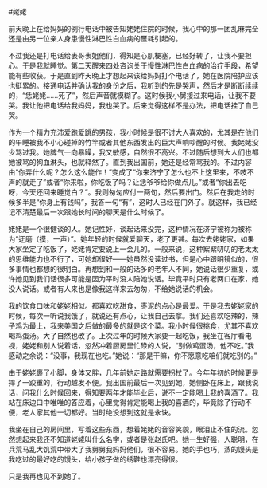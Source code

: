 #姥姥

前天晚上在给妈妈的例行电话中被告知姥姥住院的时候，我心中的那一团乱麻完全还是由另一位亲人身患慢性淋巴性白血病的噩耗引起的。

不过我还是打电话给表哥表姐他们，得知是心肌梗塞，已经好转了，让我不要担心。于是我就睡觉。第二天醒来四处咨询关于慢性淋巴性白血病的治疗手段，希望能有些收获。于是直到昨天晚上才想起来该给妈妈打个电话了，她在医院陪护应该也挺累的。接通电话并确认我的身份之后，我听到的先是哭声，然后才是断断续续的，“恁姥姥……死了”，然后声音就模糊了。这时候我小舅接过来电话，让我不要哭。我让他把电话给我妈妈，我也哭了。后来觉得这样不是办法，把电话挂了自己哭。

作为一个精力充沛爱跑爱跳的男孩，我小时候是很不讨大人喜欢的，尤其是在他们的午睡被我不小心碰掉的竹竿或者其他东西发出的巨大声响吵醒的时候。我姥姥没少骂过我。她脾气一向暴躁，我又敏感，自然很不高兴。不过随后想到大人们也都她被骂的狗血淋头，也就释然了。直到我出国前，她还是经常骂我的。不过内容由“你弄什么呢？怎么这么能作！”变成了“你来济宁了怎么也不上这里来，不吱不声的就走了”或者“你来啦，你吃饭了吗？让恁爷爷给你做点儿。”或者“你出去吃呀，今天还回来睡觉白？”。我则匆匆应付一两句，然后要出门。然后在我走的时候多半是“你身上有钱吗”，我答一句“有”，这时人已经在门外了。就这样，我已经记不清楚最后一次跟她长时间的聊天是什么时候了。

姥姥是一个很健谈的人。她记性好，谈起话来没完，这种情况在济宁被称为被称为“迂磨（摸，一声）”。她年轻的时候就爱聊天，老了更甚。每次去姥姥家，如果大家坐定了吃饭了，姥姥肯定要说上一会儿的。一般来说，这种絮絮叨叨的老太太的思维能力也不行了，可她却很好——她虽然没读过书，但是心中跟明镜似的，很多事情也都想的很明白。再想到和一般的话多的老年人不同，她说话很少重复，或许她见到我们话很多可能是因为平时没人陪她说话。毕竟平时只有老两口在家，她没人说话。或者有人来也是像我这样来去匆匆，不给她说话的机会。

我的饮食口味和姥姥相似。都喜欢吃甜食，枣泥的点心是最爱。于是我去姥姥家的时候，每次一听说我饿了，就说还有点心，让我自己去拿。我们还喜欢吃辣的，辣子鸡为最上，我来美国之后做的最多的就是这个菜。我小时候很挑食，尤其不喜欢喝鸡蛋汤。大了自然也改了。上次过年的时候大家要一起吃饭，我坐在客厅看电视，姥姥和别人说着话，忽然冲着厨房里忙碌的人说，“别做鸡蛋汤，他不吃。”我感动之余说：“没事，我现在也吃。”她说：“那是干嘛，你不愿意吃咱们就吃别的。”

由于姥姥裹了小脚，身体又胖，几年前她走路就需要拐杖了。今年年初的时候更是摔了一跤重的，行动越发不便。我出国前最后一次见到她，她侧卧在床上，跟我说话，问我什么时候回来，得知要两年才能毕业后，说不一定能喝上我的喜酒了。我站在床边口中唯唯的答应着，心里觉得肯定能喝上我的喜酒的，毕竟除了行动不便，老人家其他一切都好。当时绝没想到这就是永诀。

我坐在自己的房间里，写着这些东西，想着姥姥的音容笑貌，眼泪止不住的流。忽然想起来我还不知道姥姥叫什么名字，或者是张赵氏吧。她一生好强，人聪明，在兵荒马乱大饥荒中带大了我舅舅我妈妈他们，很不容易。她的手也巧，蒸的馒头是我吃过的最好吃的馒头，给小孩子做的绣鞋也漂亮得很。

只是我再也见不到她了。

